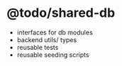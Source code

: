 # @todo/shared-db

- interfaces for db modules
- backend utils/ types
- reusable tests
- reusable seeding scripts
